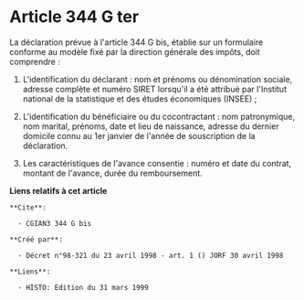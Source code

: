 # Article 344 G ter

La déclaration prévue à l'article 344 G bis, établie sur un formulaire conforme au modèle fixé par la direction générale des
impôts, doit comprendre :

1. L'identification du déclarant : nom et prénoms ou dénomination sociale, adresse complète et numéro SIRET lorsqu'il a été
attribué par l'Institut national de la statistique et des études économiques (INSEE) ;

2. L'identification du bénéficiaire ou du cocontractant : nom patronymique, nom marital, prénoms, date et lieu de naissance,
adresse du dernier domicile connu au 1er janvier de l'année de souscription de la déclaration.

3. Les caractéristiques de l'avance consentie : numéro et date du contrat, montant de l'avance, durée du remboursement.

**Liens relatifs à cet article**

	**Cite**:

	  - CGIAN3 344 G bis

	**Créé par**:

	  - Décret n°98-321 du 23 avril 1998 - art. 1 () JORF 30 avril 1998

	**Liens**:

	  - HISTO: Edition du 31 mars 1999
